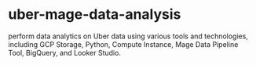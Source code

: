 # uber-mage-data-analysis
perform data analytics on Uber data using various tools and technologies, including GCP Storage, Python, Compute Instance, Mage Data Pipeline Tool, BigQuery, and Looker Studio.
